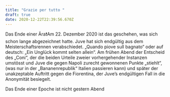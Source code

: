 ```yaml
---
title: "Grazie per tutto "
draft: true
date: 2020-12-22T22:39:56.670Z
---
```

Das Ende einer Ära❗️Am 22. Dezember 2020 ist das geschehen, was sich schon lange abgezeichnet hatte. Juve hat sich endgültig aus dem Meisterschaftsrennen verabschiedet. „Quando piove sull bagnato“ oder auf deutsch: „Ein Unglück kommt selten allein“. Am frühen Abend der Entscheid des „Coni“, der die beiden Urteile zweier vorhergehender Instanzen umstösst und Juve die gegen Napoli zurecht gewonnenen Punkte „stiehlt“, (was nur in der „Bananenrepublik“ Italien passieren kann) und später der unakzeptable Auftritt gegen die Fiorentina, der Juve’s endgültigen Fall in die Anonymität besiegelt.

Das Ende einer Epoche ist nicht gestern Abend